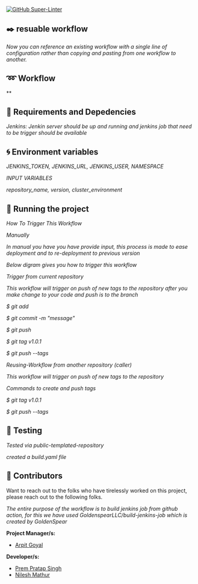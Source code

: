 [![GitHub Super-Linter](https://github.com/Calance-US/calance-workflow/workflows/Lint%20Code%20Base/badge.svg)](https://github.com/marketplace/actions/super-linter)



## :black_nib: resuable workflow
*Now you can reference an existing workflow with a single line of configuration rather than copying and pasting from one workflow to another.*

## :loop: Workflow
**




## :baby: Requirements and Depedencies
*Jenkins: Jenkin server should be up and running and jenkins job that need to be trigger should be available*

## :cyclone: Environment variables
*JENKINS_TOKEN, JENKINS_URL, JENKINS_USER, NAMESPACE*

*INPUT VARIABLES*

*repository_name, version, cluster_environment*

## :tada: Running the project
*How To Trigger This Workflow*

*Manually*

*In manual you have you have provide input, this process is made to ease deployment and to re-deployment to previous version*

*Below digram gives you how to trigger this workflow*




*Trigger from current repository*

*This workflow will trigger on push of new tags to the repository after you make change to your code and push is to the branch*

*$ git add <file-name>*

*$ git commit -m "message"*

*$ git push*

*$ git tag v1.0.1*

*$ git push --tags*


*Reusing-Workflow from another repository (caller)*


*This workflow will trigger on push of new tags to the repository*

*Commands to create and push tags*

*$ git tag v1.0.1*

*$ git push --tags*

## :flashlight: Testing
*Tested via public-templated-repository*

*created a build.yaml file*

## :information_desk_person: Contributors
Want to reach out to the folks who have tirelessly worked on this project, please reach out to the following folks.

*The entire purpose of the workflow is to build jenkins job from github action, for this we have used GoldenspearLLC/build-jenkins-job which is created by GoldenSpear*

**Project Manager/s:**
- [Arpit Goyal](https://github.com/agoyalcalance)

**Developer/s:**
- [Prem Pratap Singh](https://github.com/ppsinghcalance)
- [Nilesh Mathur](https://github.com/nmathur478)

